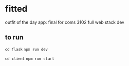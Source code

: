 # fitted
outfit of the day app: final for coms 3102 full web stack dev


## to run
`cd flask`
`npm run dev`

`cd client`
`npm run start`
